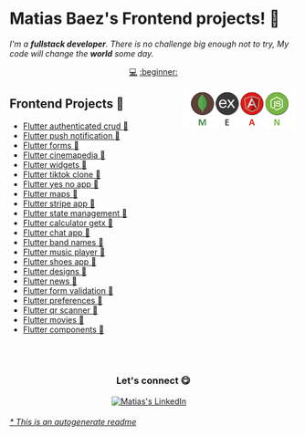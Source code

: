 # Matias Baez's Frontend projects! 👋


<em>I'm a **fullstack developer**. There is no challenge big enough not to try, My code will change the **world** some day.</em>


<p align="center">
<a href="https://github.com/matiasbaez/matiasbaez/blob/master/backend.md">💻</a>
<a href="https://github.com/matiasbaez/matiasbaez/blob/master/flutter.md">:beginner:</a>
</p>


<a href="https://www.linkedin.com/in/matiasbaez/">
<img align="right" height="auto" width="200" src="https://github.com/matiasbaez/matiasbaez/raw/master/img/mean-stack.png"/>
</a>


## Frontend Projects :beginner:
- [Flutter authenticated crud  :beginner:](https://github.com/matiasbaez/flutter-authenticated-crud) 
- [Flutter push notification  :beginner:](https://github.com/matiasbaez/flutter-push-notification) 
- [Flutter forms  :beginner:](https://github.com/matiasbaez/flutter-forms) 
- [Flutter cinemapedia  :beginner:](https://github.com/matiasbaez/flutter-cinemapedia) 
- [Flutter widgets  :beginner:](https://github.com/matiasbaez/flutter-widgets) 
- [Flutter tiktok clone  :beginner:](https://github.com/matiasbaez/flutter-tiktok-clone) 
- [Flutter yes no app  :beginner:](https://github.com/matiasbaez/flutter-yes-no-app) 
- [Flutter maps  :beginner:](https://github.com/matiasbaez/flutter-maps) 
- [Flutter stripe app  :beginner:](https://github.com/matiasbaez/flutter-stripe-app) 
- [Flutter state management  :beginner:](https://github.com/matiasbaez/flutter-state-management) 
- [Flutter calculator getx  :beginner:](https://github.com/matiasbaez/flutter-calculator-getx) 
- [Flutter chat app  :beginner:](https://github.com/matiasbaez/flutter-chat-app) 
- [Flutter band names  :beginner:](https://github.com/matiasbaez/flutter-band-names) 
- [Flutter music player  :beginner:](https://github.com/matiasbaez/flutter-music-player) 
- [Flutter shoes app  :beginner:](https://github.com/matiasbaez/flutter-shoes-app) 
- [Flutter designs  :beginner:](https://github.com/matiasbaez/flutter-designs) 
- [Flutter news  :beginner:](https://github.com/matiasbaez/flutter-news) 
- [Flutter form validation  :beginner:](https://github.com/matiasbaez/flutter-form-validation) 
- [Flutter preferences  :beginner:](https://github.com/matiasbaez/flutter-preferences) 
- [Flutter qr scanner  :beginner:](https://github.com/matiasbaez/flutter-qr-scanner) 
- [Flutter movies  :beginner:](https://github.com/matiasbaez/flutter-movies) 
- [Flutter components  :beginner:](https://github.com/matiasbaez/flutter-components) 



<br>

<br>

<div align="center">
<h3 align="center">Let's connect 😋</h3>
</div>
<p align="center">
<a href="https://www.linkedin.com/in/matiasbaez/" target="blank">
<img align="center" width="30px" alt="Matias's LinkedIn" src="https://www.vectorlogo.zone/logos/linkedin/linkedin-icon.svg"/></a> &nbsp; &nbsp;

</p>


###### [* This is an autogenerate readme](https://github.com/matiasbaez/matiasbaez/tree/master/ReadmeGenerator)

